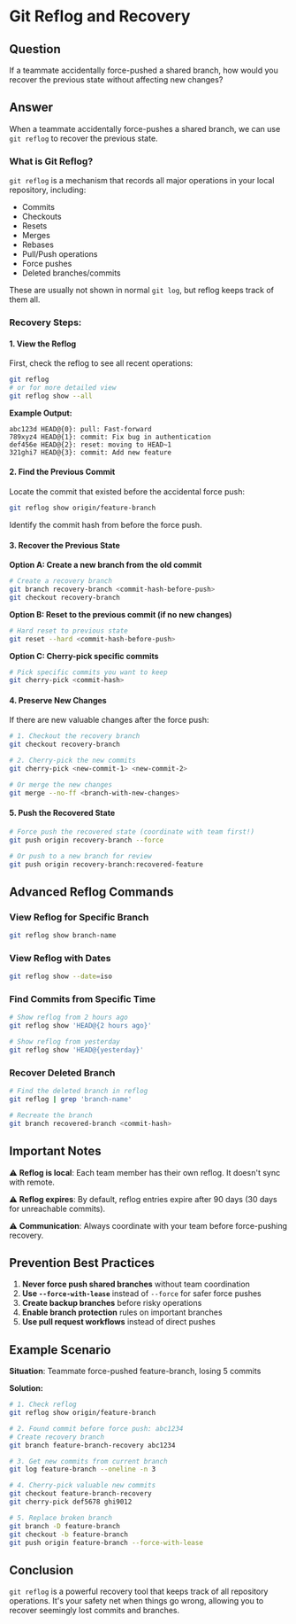 # Git Reflog and Recovery

## Question
If a teammate accidentally force-pushed a shared branch, how would you recover the previous state without affecting new changes?

## Answer

When a teammate accidentally force-pushes a shared branch, we can use `git reflog` to recover the previous state.

### What is Git Reflog?

`git reflog` is a mechanism that records all major operations in your local repository, including:
- Commits
- Checkouts
- Resets
- Merges
- Rebases
- Pull/Push operations
- Force pushes
- Deleted branches/commits

These are usually not shown in normal `git log`, but reflog keeps track of them all.

### Recovery Steps:

#### 1. View the Reflog

First, check the reflog to see all recent operations:

```bash
git reflog
# or for more detailed view
git reflog show --all
```

**Example Output:**
```
abc123d HEAD@{0}: pull: Fast-forward
789xyz4 HEAD@{1}: commit: Fix bug in authentication
def456e HEAD@{2}: reset: moving to HEAD~1
321ghi7 HEAD@{3}: commit: Add new feature
```

#### 2. Find the Previous Commit

Locate the commit that existed before the accidental force push:

```bash
git reflog show origin/feature-branch
```

Identify the commit hash from before the force push.

#### 3. Recover the Previous State

**Option A: Create a new branch from the old commit**
```bash
# Create a recovery branch
git branch recovery-branch <commit-hash-before-push>
git checkout recovery-branch
```

**Option B: Reset to the previous commit (if no new changes)**
```bash
# Hard reset to previous state
git reset --hard <commit-hash-before-push>
```

**Option C: Cherry-pick specific commits**
```bash
# Pick specific commits you want to keep
git cherry-pick <commit-hash>
```

#### 4. Preserve New Changes

If there are new valuable changes after the force push:

```bash
# 1. Checkout the recovery branch
git checkout recovery-branch

# 2. Cherry-pick the new commits
git cherry-pick <new-commit-1> <new-commit-2>

# Or merge the new changes
git merge --no-ff <branch-with-new-changes>
```

#### 5. Push the Recovered State

```bash
# Force push the recovered state (coordinate with team first!)
git push origin recovery-branch --force

# Or push to a new branch for review
git push origin recovery-branch:recovered-feature
```

## Advanced Reflog Commands

### View Reflog for Specific Branch
```bash
git reflog show branch-name
```

### View Reflog with Dates
```bash
git reflog show --date=iso
```

### Find Commits from Specific Time
```bash
# Show reflog from 2 hours ago
git reflog show 'HEAD@{2 hours ago}'

# Show reflog from yesterday
git reflog show 'HEAD@{yesterday}'
```

### Recover Deleted Branch
```bash
# Find the deleted branch in reflog
git reflog | grep 'branch-name'

# Recreate the branch
git branch recovered-branch <commit-hash>
```

## Important Notes

⚠️ **Reflog is local**: Each team member has their own reflog. It doesn't sync with remote.

⚠️ **Reflog expires**: By default, reflog entries expire after 90 days (30 days for unreachable commits).

⚠️ **Communication**: Always coordinate with your team before force-pushing recovery.

## Prevention Best Practices

1. **Never force push shared branches** without team coordination
2. **Use `--force-with-lease`** instead of `--force` for safer force pushes
3. **Create backup branches** before risky operations
4. **Enable branch protection** rules on important branches
5. **Use pull request workflows** instead of direct pushes

## Example Scenario

**Situation**: Teammate force-pushed feature-branch, losing 5 commits

**Solution:**
```bash
# 1. Check reflog
git reflog show origin/feature-branch

# 2. Found commit before force push: abc1234
# Create recovery branch
git branch feature-branch-recovery abc1234

# 3. Get new commits from current branch
git log feature-branch --oneline -n 3

# 4. Cherry-pick valuable new commits
git checkout feature-branch-recovery
git cherry-pick def5678 ghi9012

# 5. Replace broken branch
git branch -D feature-branch
git checkout -b feature-branch
git push origin feature-branch --force-with-lease
```

## Conclusion

`git reflog` is a powerful recovery tool that keeps track of all repository operations. It's your safety net when things go wrong, allowing you to recover seemingly lost commits and branches.
